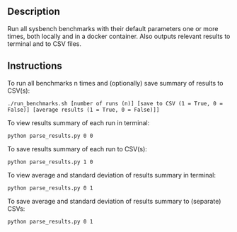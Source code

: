 ## Description
Run all sysbench benchmarks with their default parameters one or more times, both locally and in a docker container. Also outputs relevant results to terminal and to CSV files.


## Instructions
To run all benchmarks n times and (optionally) save summary of results to CSV(s):
```
./run_benchmarks.sh [number of runs (n)] [save to CSV (1 = True, 0 = False)] [average results (1 = True, 0 = False)]]
```

To view results summary of each run in terminal:
```
python parse_results.py 0 0
```

To save results summary of each run to CSV(s):
```
python parse_results.py 1 0
```

To view average and standard deviation of results summary in terminal:
```
python parse_results.py 0 1
```

To save average and standard deviation of results summary to (separate) CSVs:
```
python parse_results.py 0 1
```
